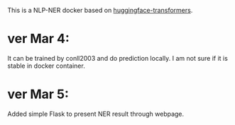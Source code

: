 This is a NLP-NER docker based on [huggingface-transformers]( https://github.com/huggingface/transformers).

# ver Mar 4:

It can be trained by conll2003 and do prediction locally. I am not sure if it is stable in docker container.

# ver Mar 5:

Added simple Flask to present NER result through webpage.